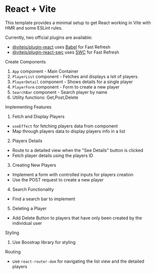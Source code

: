 # React + Vite

This template provides a minimal setup to get React working in Vite with HMR and some ESLint rules.

Currently, two official plugins are available:

- [@vitejs/plugin-react](https://github.com/vitejs/vite-plugin-react/blob/main/packages/plugin-react/README.md) uses [Babel](https://babeljs.io/) for Fast Refresh
- [@vitejs/plugin-react-swc](https://github.com/vitejs/vite-plugin-react-swc) uses [SWC](https://swc.rs/) for Fast Refresh

Create Components

1. `App` component - Main Container
2. `PlayerList` component - Fetches and displays a lsit of players.
3. `PlayerDetail` component - Shows details for a single player
4. `PlayerForm` component - Form to create a new player
5. `SearchBar` component - Search player by name
6. Utility functions: Get,Post,Delete

Implementing Features

1. Fetch and Display Players
- `useEffect` for fetching players data from component
- Map through players data to display players info in a list

2. Players Details
- Route to a detailed view when the "See Details" button is clicked
- Fetch player details using the players ID

3. Creating New Players
- Implement a form with controlled inputs for players creation
- Use the POST request to create a new player

4. Search Functionality
- Find a search bar to implement 

5. Deleting a Player
- Add Delete Button to players that have only been created by the individual user

Styling

 1. Use Boostrap library for styling

Routing
- use `react-router-dom` for navigating the list view and the detailed players


